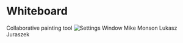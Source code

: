 # Whiteboard
Collaborative painting tool
![Settings Window](https://raw.github.com/elluck91/Whiteboard/master/src/CS151/image.png)
Mike Monson
Lukasz Juraszek
